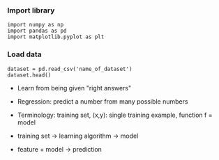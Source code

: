 ### Import library
```
import numpy as np
import pandas as pd
import matplotlib.pyplot as plt
```
### Load data
```
dataset = pd.read_csv('name_of_dataset')
dataset.head()
```


- Learn from being given "right answers"
- Regression: predict a number from many possible numbers
- Terminology: training set, (x,y): single training example, function f = model

- training set -> learning algorithm -> model
- feature + model -> prediction
